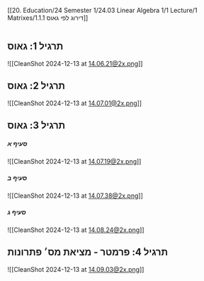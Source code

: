 [[20. Education/24 Semester 1/24.03 Linear Algebra 1/1 Lecture/1 Matrixes/1.1.1 דירוג לפי גאוס]]
```table-of-contents
```
## תרגיל 1: גאוס
![[CleanShot 2024-12-13 at 14.06.21@2x.png]]
## תרגיל 2: גאוס
![[CleanShot 2024-12-13 at 14.07.01@2x.png]]
## תרגיל 3: גאוס
##### סעיף א
![[CleanShot 2024-12-13 at 14.07.19@2x.png]]
##### סעיף ב
![[CleanShot 2024-12-13 at 14.07.38@2x.png]]
##### סעיף ג
![[CleanShot 2024-12-13 at 14.08.24@2x.png]]
## תרגיל 4: פרמטר - מציאת מס׳ פתרונות
![[CleanShot 2024-12-13 at 14.09.03@2x.png]]